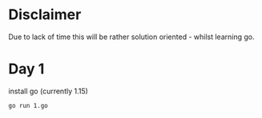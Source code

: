 # Disclaimer

Due to lack of time this will be rather solution oriented - whilst learning go.

# Day 1

install go (currently 1.15)

```
go run 1.go
```
